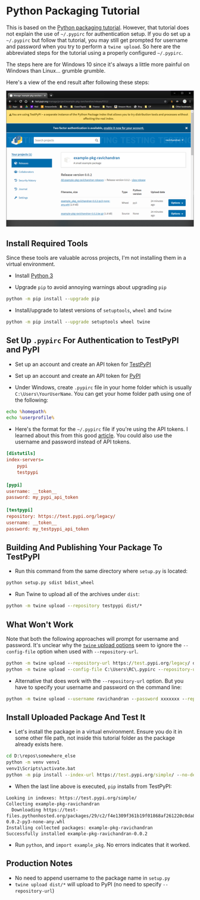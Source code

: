 # Python Packaging Tutorial
This is based on the [Python packaging tutorial](https://packaging.python.org/tutorials/packaging-projects/). However, that tutorial does not explain the use of `~/.pypirc` for authentication setup. If you do set up a `~/.pypirc` but follow that tutorial, you may still get prompted for username and password when you try to perform a `twine upload`. So here are the abbreviated steps for the tutorial using a properly configured `~/.pypirc`.

The steps here are for Windows 10 since it's always a little more painful on Windows than Linux... grumble grumble.

Here's a view of the end result after following these steps:

![](images/the_glorious_results.png)

## Install Required Tools
Since these tools are valuable across projects, I'm not installing them in a virtual environment.

- Install [Python 3](https://www.python.org/downloads/)

- Upgrade `pip` to avoid annoying warnings about upgrading `pip`
```bat
python -m pip install --upgrade pip
```

- Install/upgrade to latest versions of `setuptools`, `wheel` and `twine`
```bat
python -m pip install --upgrade setuptools wheel twine
```


## Set Up `.pypirc` For Authentication to TestPyPI and PyPI
- Set up an account and create an API token for [TestPyPI](https://test.pypi.org/manage/projects/)

- Set up an account and create an API token for [PyPI](https://pypi.org/account/register/)

- Under Windows, create `.pypirc` file in your home folder which is usually `C:\Users\YourUserName`. You can get your home folder path using one of the following:
```bat
echo %homepath%
echo %userprofile%
```

- Here's the format for the `~/.pypirc` file if you're using the API tokens. I learned about this from this good [article](https://truveris.github.io/articles/configuring-pypirc/). You could also use the username and password instead of API tokens.

```ini
[distutils]
index-servers=
    pypi
    testpypi

[pypi]
username: __token__
password: my_pypi_api_token

[testpypi]
repository: https://test.pypi.org/legacy/
username: __token__
password: my_testpypi_api_token
```

## Building And Publishing Your Package To TestPyPI
- Run this command from the same directory where `setup.py` is located:
```bat
python setup.py sdist bdist_wheel
```

- Run Twine to upload all of the archives under `dist`:
```bat
python -m twine upload --repository testpypi dist/*
```

## What Won't Work
Note that both the following approaches will prompt for username and password. It's unclear why the [`twine` upload options](https://github.com/pypa/twine#options) seem to ignore the `--config-file` option when used with `--repository-url`.
```bat
python -m twine upload --repository-url https://test.pypi.org/legacy/ dist/*
python -m twine upload --config-file C:\Users\RC\.pypirc --repository-url https://test.pypi.org/legacy/ dist/*
```

- Alternative that does work with the `--repository-url` option. But you have to specify your username and password on the command line:
```bat
python -m twine upload --username ravichandran --password xxxxxxx --repository-url https://test.pypi.org/legacy/ dist/*
```

## Install Uploaded Package And Test It
- Let's install the package in a virtual environment. Ensure you do it in some other file path, not inside this tutorial folder as the package already exists here.

```bat
cd D:\repos\somewhere_else
python -m venv venv1
venv1\Scripts\activate.bat
python -m pip install --index-url https://test.pypi.org/simple/ --no-deps example-pkg-ravichandran
```

- When the last line above is executed, `pip` installs from TestPyPI:
```
Looking in indexes: https://test.pypi.org/simple/
Collecting example-pkg-ravichandran
  Downloading https://test-files.pythonhosted.org/packages/29/c2/f4e1309f361b19f01868af261220c0da8bc8820da4325bccd1b7e1a26480/example_pkg_ravichandran-0.0.2-py3-none-any.whl
Installing collected packages: example-pkg-ravichandran
Successfully installed example-pkg-ravichandran-0.0.2
```

- Run `python`, and `import example_pkg`. No errors indicates that it worked.

## Production Notes
- No need to append username to the package name in `setup.py`
- `twine upload dist/*` will upload to PyPI (no need to specify `--repository-url`)
